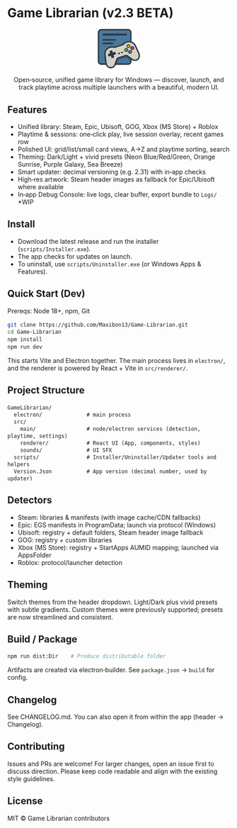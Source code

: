 Game Librarian (v2.3 BETA)
==============

<div align="center">

<img src="src/Icon.png" alt="Game Librarian" width="96" />

Open‑source, unified game library for Windows — discover, launch, and track playtime across multiple launchers with a beautiful, modern UI.

</div>

Features
--------

- Unified library: Steam, Epic, Ubisoft, GOG, Xbox (MS Store) + Roblox
- Playtime & sessions: one‑click play, live session overlay, recent games row
- Polished UI: grid/list/small card views, A→Z and playtime sorting, search
- Theming: Dark/Light + vivid presets (Neon Blue/Red/Green, Orange Sunrise, Purple Galaxy, Sea Breeze)
- Smart updater: decimal versioning (e.g. 2.31) with in‑app checks
- High‑res artwork: Steam header images as fallback for Epic/Ubisoft where available
- In‑app Debug Console: live logs, clear buffer, export bundle to `Logs/` *WIP

Install
-------

- Download the latest release and run the installer (`scripts/Installer.exe`).
- The app checks for updates on launch.
- To uninstall, use `scripts/Uninstaller.exe` (or Windows Apps & Features).

Quick Start (Dev)
-----------------

Prereqs: Node 18+, npm, Git

```bash
git clone https://github.com/Maxibon13/Game-Librarian.git
cd Game-Librarian
npm install
npm run dev
```

This starts Vite and Electron together. The main process lives in `electron/`, and the renderer is powered by React + Vite in `src/renderer/`.

Project Structure
-----------------

```
GameLibrarian/
  electron/              # main process
  src/
    main/                # node/electron services (detection, playtime, settings)
    renderer/            # React UI (App, components, styles)
    sounds/              # UI SFX
  scripts/               # Installer/Uninstaller/Updater tools and helpers
  Version.Json           # App version (decimal number, used by updater)
```

Detectors
---------

- Steam: libraries & manifests (with image cache/CDN fallbacks)
- Epic: EGS manifests in ProgramData; launch via protocol (Windows)
- Ubisoft: registry + default folders, Steam header image fallback
- GOG: registry + custom libraries
- Xbox (MS Store): registry + StartApps AUMID mapping; launched via AppsFolder
- Roblox: protocol/launcher detection

Theming
-------

Switch themes from the header dropdown. Light/Dark plus vivid presets with subtle gradients. Custom themes were previously supported; presets are now streamlined and consistent.

Build / Package
-----

```bash
npm run dist:Dir    # Produce distributable folder
```

Artifacts are created via electron‑builder. See `package.json` → `build` for config.

Changelog
---------

See CHANGELOG.md. You can also open it from within the app (header → Changelog).

Contributing
------------

Issues and PRs are welcome! For larger changes, open an issue first to discuss direction. Please keep code readable and align with the existing style guidelines.

License
-------

MIT © Game Librarian contributors


